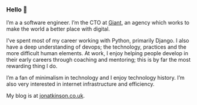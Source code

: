 ### Hello 👋

I’m a a software engineer. I’m the CTO at [Giant](https://www.giantmade.com/), an agency which works to make the world a better place with digital.

I’ve spent most of my career working with Python, primarily Django. I also have a deep understanding of devops; the technology, practices and the more difficult human elements. At work, I enjoy helping people develop in their early careers through coaching and mentoring; this is by far the most rewarding thing I do.

I’m a fan of minimalism in technology and I enjoy technology history. I’m also very interested in internet infrastructure and efficiency.

My blog is at [jonatkinson.co.uk](https://www.jonatkinson.co.uk/).

